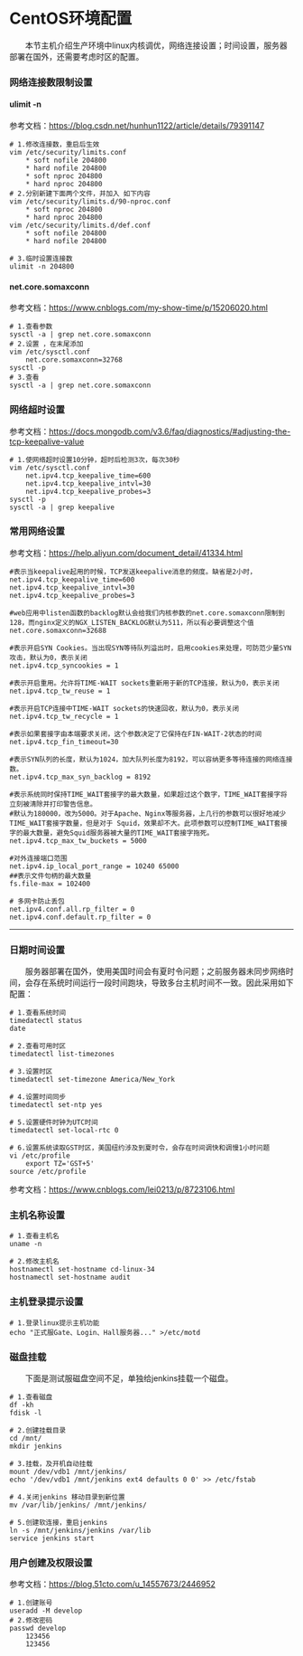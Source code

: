 # CentOS环境配置
&emsp;&emsp;本节主机介绍生产环境中linux内核调优，网络连接设置；时间设置，服务器部署在国外，还需要考虑时区的配置。

###  网络连接数限制设置 

#### ulimit -n
参考文档：<https://blog.csdn.net/hunhun1122/article/details/79391147>   
```shell script
# 1.修改连接数，重启后生效
vim /etc/security/limits.conf
    * soft nofile 204800
    * hard nofile 204800
    * soft nproc 204800
    * hard nproc 204800
# 2.分别新建下面两个文件，并加入 如下内容
vim /etc/security/limits.d/90-nproc.conf 
    * soft nproc 204800  
    * hard nproc 204800  
vim /etc/security/limits.d/def.conf
    * soft nofile 204800  
    * hard nofile 204800  
 
# 3.临时设置连接数
ulimit -n 204800
```

#### net.core.somaxconn   
参考文档：<https://www.cnblogs.com/my-show-time/p/15206020.html>

```shell script
# 1.查看参数
sysctl -a | grep net.core.somaxconn
# 2.设置 ，在末尾添加
vim /etc/sysctl.conf
    net.core.somaxconn=32768
sysctl -p
# 3.查看
sysctl -a | grep net.core.somaxconn
```    
    
### 网络超时设置
参考文档：<https://docs.mongodb.com/v3.6/faq/diagnostics/#adjusting-the-tcp-keepalive-value>
```shell script
# 1.使网络超时设置10分钟，超时后检测3次，每次30秒
vim /etc/sysctl.conf
    net.ipv4.tcp_keepalive_time=600
    net.ipv4.tcp_keepalive_intvl=30
    net.ipv4.tcp_keepalive_probes=3
sysctl -p
sysctl -a | grep keepalive
```


### 常用网络设置
参考文档：<https://help.aliyun.com/document_detail/41334.html>
```shell script
#表示当keepalive起用的时候，TCP发送keepalive消息的频度。缺省是2小时，
net.ipv4.tcp_keepalive_time=600
net.ipv4.tcp_keepalive_intvl=30
net.ipv4.tcp_keepalive_probes=3

#web应用中listen函数的backlog默认会给我们内核参数的net.core.somaxconn限制到128，而nginx定义的NGX_LISTEN_BACKLOG默认为511，所以有必要调整这个值
net.core.somaxconn=32688

#表示开启SYN Cookies。当出现SYN等待队列溢出时，启用cookies来处理，可防范少量SYN攻击，默认为0，表示关闭  
net.ipv4.tcp_syncookies = 1  

#表示开启重用。允许将TIME-WAIT sockets重新用于新的TCP连接，默认为0，表示关闭  
net.ipv4.tcp_tw_reuse = 1  

#表示开启TCP连接中TIME-WAIT sockets的快速回收，默认为0，表示关闭  
net.ipv4.tcp_tw_recycle = 1

#表示如果套接字由本端要求关闭，这个参数决定了它保持在FIN-WAIT-2状态的时间  
net.ipv4.tcp_fin_timeout=30

#表示SYN队列的长度，默认为1024，加大队列长度为8192，可以容纳更多等待连接的网络连接数。
net.ipv4.tcp_max_syn_backlog = 8192

#表示系统同时保持TIME_WAIT套接字的最大数量，如果超过这个数字，TIME_WAIT套接字将立刻被清除并打印警告信息。
#默认为180000，改为5000。对于Apache、Nginx等服务器，上几行的参数可以很好地减少TIME_WAIT套接字数量，但是对于 Squid，效果却不大。此项参数可以控制TIME_WAIT套接字的最大数量，避免Squid服务器被大量的TIME_WAIT套接字拖死。
net.ipv4.tcp_max_tw_buckets = 5000

#对外连接端口范围
net.ipv4.ip_local_port_range = 10240 65000
##表示文件句柄的最大数量
fs.file-max = 102400

# 多网卡防止丢包
net.ipv4.conf.all.rp_filter = 0
net.ipv4.conf.default.rp_filter = 0
```
 
---------

### 日期时间设置
  
&emsp;&emsp;服务器部署在国外，使用美国时间会有夏时令问题；之前服务器未同步网络时间，会存在系统时间运行一段时间跑块，导致多台主机时间不一致。因此采用如下配置：
```shell script
# 1.查看系统时间
timedatectl status
date

# 2.查看可用时区
timedatectl list-timezones

# 3.设置时区
timedatectl set-timezone America/New_York

# 4.设置时间同步
timedatectl set-ntp yes

# 5.设置硬件时钟为UTC时间
timedatectl set-local-rtc 0

# 6.设置系统读取GST时区，美国纽约涉及到夏时令，会存在时间调快和调慢1小时问题
vi /etc/profile
    export TZ='GST+5'
source /etc/profile
```
参考文档：<https://www.cnblogs.com/lei0213/p/8723106.html> 

### 主机名称设置
```shell script
# 1.查看主机名
uname -n

# 2.修改主机名
hostnamectl set-hostname cd-linux-34
hostnamectl set-hostname audit
``` 
    
    
### 主机登录提示设置
```shell script
# 1.登录linux提示主机功能
echo "正式服Gate、Login、Hall服务器..." >/etc/motd
```
   
    
### 磁盘挂载
&emsp;&emsp;下面是测试服磁盘空间不足，单独给jenkins挂载一个磁盘。
```shell script
# 1.查看磁盘
df -kh
fdisk -l

# 2.创建挂载目录
cd /mnt/
mkdir jenkins

# 3.挂载，及开机自动挂载
mount /dev/vdb1 /mnt/jenkins/
echo '/dev/vdb1 /mnt/jenkins ext4 defaults 0 0' >> /etc/fstab

# 4.关闭jenkins 移动目录到新位置
mv /var/lib/jenkins/ /mnt/jenkins/

# 5.创建软连接，重启jenkins
ln -s /mnt/jenkins/jenkins /var/lib
service jenkins start
```

### 用户创建及权限设置
参考文档：<https://blog.51cto.com/u_14557673/2446952>  
```shell script
# 1.创建账号
useradd -M develop
# 2.修改密码
passwd develop
    123456
    123456
```   
    
    
    
    
    
    
    
